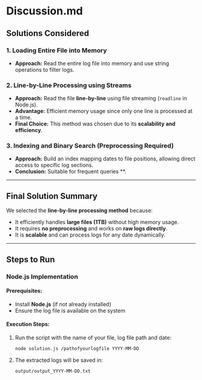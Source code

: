 # Discussion.md

## Solutions Considered
### 1. **Loading Entire File into Memory**
- **Approach:** Read the entire log file into memory and use string operations to filter logs.
### 2. **Line-by-Line Processing using Streams**
- **Approach:** Read the file **line-by-line** using file streaming (`readline` in Node.js).
- **Advantage:** Efficient memory usage since only one line is processed at a time.
- **Final Choice:** This method was chosen due to its **scalability and efficiency**.

### 3. **Indexing and Binary Search (Preprocessing Required)**
- **Approach:** Build an index mapping dates to file positions, allowing direct access to specific log sections.
- **Conclusion:** Suitable for frequent queries **.
---
## Final Solution Summary
We selected the **line-by-line processing method** because:
- It efficiently handles **large files (1TB)** without high memory usage.
- It requires **no preprocessing** and works on **raw logs directly**.
- It is **scalable** and can process logs for any date dynamically.

---
## Steps to Run
### **Node.js Implementation**
#### **Prerequisites:**
- Install **Node.js** (if not already installed)
- Ensure the log file is available on the system

#### **Execution Steps:**

1. Run the script with the name of your file, log file path and date:
   ```sh
   node solution.js /pathofyourlogfile YYYY-MM-DD
   ```
2. The extracted logs will be saved in:
   ```
   output/output_YYYY-MM-DD.txt
   ```

